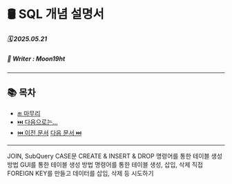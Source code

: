 # 🛢️ SQL 개념 설명서

##### 🗓️ 2025.05.21
##### 📝 Writer : Moon19ht

---

## 📚 목차

- [🔚 마무리](#-마무리)
- [⏭️ 다음으로는...](#️-다음으로는)
- [⏮️ 이전 문서](./0514%20Python정리.md) [다음 문서 ⏭️](./0516%20SQL정리.md)

---


JOIN, SubQuery
CASE문
CREATE & INSERT & DROP
    명령어를 통한 테이블 생성 방법
    GUI를 통한 테이블 생성 방법
    명령어를 통한 테이블 생성, 삽입, 삭제
    직접 FOREIGN KEY를 만들고 데이터를 삽입, 삭제 등 시도하기
